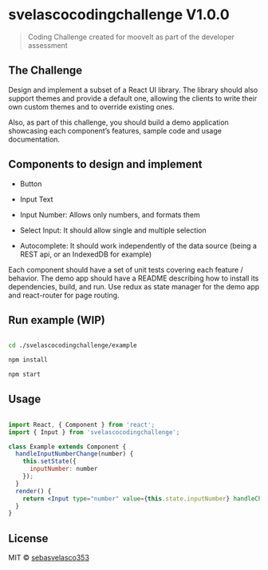 # **svelascocodingchallenge V1.0.0**

> Coding Challenge created for mooveIt as part of the developer assessment

## **The Challenge**

Design and implement a subset of a React UI library. The library should also support themes and provide a default one, allowing the clients to write their own custom themes and to override existing ones.

Also, as part of this challenge, you should build a demo application showcasing each component’s features, sample code and usage documentation.

## **Components to design and implement**

- Button

- Input Text

- Input Number: Allows only numbers, and formats them

- Select Input: It should allow single and multiple selection

- Autocomplete: It should work independently of the data source (being a REST api, or an IndexedDB for example)

Each component should have a set of unit tests covering each feature / behavior.
The demo app should have a README describing how to install its dependencies, build, and run.
Use redux as state manager for the demo app and react-router for page routing.

## **Run example (WIP)**

```bash

cd ./svelascocodingchallenge/example

npm install

npm start

```

## **Usage**

```jsx

import React, { Component } from 'react';
import { Input } from 'svelascocodingchallenge';

class Example extends Component {
  handleInputNumberChange(number) {
    this.setState({
      inputNumber: number
    });
  }
  render() {
    return <Input type="number" value={this.state.inputNumber} handleChange={this.handleInputNumberChange.bind(this)} placeholder="Please enter your Phone number"/>
  }
}

```

## **License**

MIT © [sebasvelasco353](https://github.com/sebasvelasco353)
